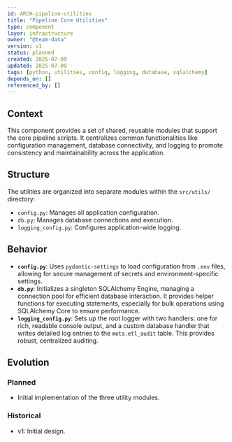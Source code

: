 ```yaml
---
id: ARCH-pipeline-utilities
title: "Pipeline Core Utilities"
type: component
layer: infrastructure
owner: "@team-data"
version: v1
status: planned
created: 2025-07-09
updated: 2025-07-09
tags: [python, utilities, config, logging, database, sqlalchemy]
depends_on: []
referenced_by: []
---
```

## Context
This component provides a set of shared, reusable modules that support the core pipeline scripts. It centralizes common functionalities like configuration management, database connectivity, and logging to promote consistency and maintainability across the application.

## Structure
The utilities are organized into separate modules within the `src/utils/` directory:
- `config.py`: Manages all application configuration.
- `db.py`: Manages database connections and execution.
- `logging_config.py`: Configures application-wide logging.

## Behavior
- **`config.py`**: Uses `pydantic-settings` to load configuration from `.env` files, allowing for secure management of secrets and environment-specific settings.
- **`db.py`**: Initializes a singleton SQLAlchemy Engine, managing a connection pool for efficient database interaction. It provides helper functions for executing statements, especially for bulk operations using SQLAlchemy Core to ensure performance.
- **`logging_config.py`**: Sets up the root logger with two handlers: one for rich, readable console output, and a custom database handler that writes detailed log entries to the `meta.etl_audit` table. This provides robust, centralized auditing.

## Evolution
### Planned
- Initial implementation of the three utility modules.

### Historical
- v1: Initial design. 